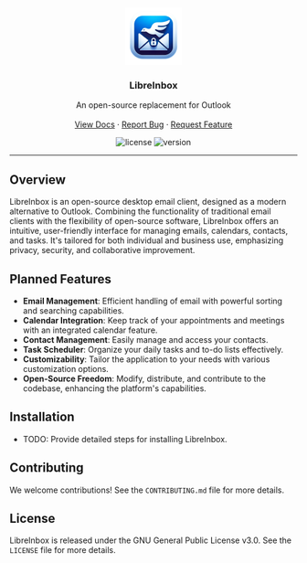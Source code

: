 <!-- PROJECT LOGO -->
<div align="center">
  <a href="https://github.com/joshunrau/LibreInbox">
    <img src="public/icon.png" alt="LibreInbox Logo" width="100" >
  </a>
  <h3 align="center">LibreInbox</h3>
  <p align="center">
    An open-source replacement for Outlook
    <br />
    <br />
    <a href="#overview">View Docs</a>
    ·
    <a href="https://github.com/joshunrau/LibreInbox/issues">Report Bug</a>
    ·
    <a href="https://github.com/joshunrau/LibreInbox/issues">Request Feature</a>
  </p>
</div>

<!-- PROJECT SHIELDS -->
<div align="center">

![license](https://img.shields.io/github/license/joshunrau/LibreInbox)
![version](https://img.shields.io/github/package-json/v/joshunrau/LibreInbox)

</div>
<hr />

## Overview

LibreInbox is an open-source desktop email client, designed as a modern alternative to Outlook. Combining the functionality of traditional email clients with the flexibility of open-source software, LibreInbox offers an intuitive, user-friendly interface for managing emails, calendars, contacts, and tasks. It's tailored for both individual and business use, emphasizing privacy, security, and collaborative improvement.

## Planned Features

- **Email Management**: Efficient handling of email with powerful sorting and searching capabilities.
- **Calendar Integration**: Keep track of your appointments and meetings with an integrated calendar feature.
- **Contact Management**: Easily manage and access your contacts.
- **Task Scheduler**: Organize your daily tasks and to-do lists effectively.
- **Customizability**: Tailor the application to your needs with various customization options.
- **Open-Source Freedom**: Modify, distribute, and contribute to the codebase, enhancing the platform's capabilities.

## Installation

- TODO: Provide detailed steps for installing LibreInbox.

## Contributing

We welcome contributions! See the `CONTRIBUTING.md` file for more details.

## License

LibreInbox is released under the GNU General Public License v3.0. See the `LICENSE` file for more details.
